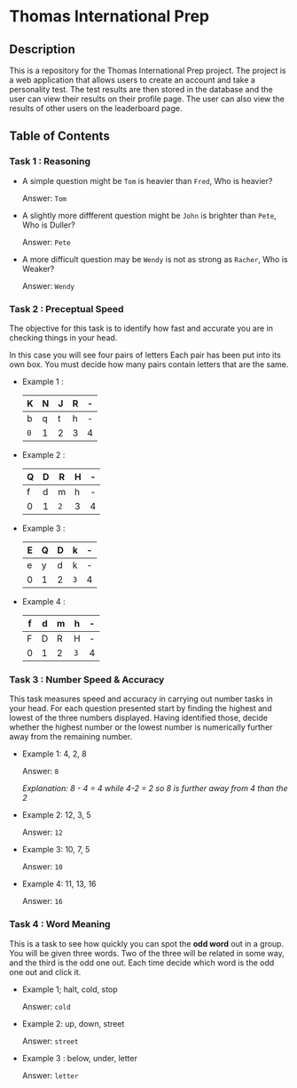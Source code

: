 # Thomas International Prep

## Description

This is a repository for the Thomas International Prep project. The project is a web application that allows users to create an account and take a personality test. The test results are then stored in the database and the user can view their results on their profile page. The user can also view the results of other users on the leaderboard page.

## Table of Contents

### Task 1 : Reasoning

- A simple question might be `Tom` is heavier than `Fred`, Who is heavier?

  Answer: `Tom`

- A slightly more diffferent question might be `John` is brighter than `Pete`, Who is Duller?

  Answer: `Pete`

- A more difficult question may be `Wendy` is not as strong as `Racher`, Who is Weaker?

  Answer: `Wendy`

### Task 2 : Preceptual Speed 

The objective for this task is to identify how fast and accurate you are in checking things in your head.

In this case you will see four pairs of letters Each pair has been put into its own box. You must decide how many pairs contain letters that are the same.

- Example 1 :

  | K     | N   | J   | R   |  -   |
  | ----- | --- | --- | --- | --- |
  | b     | q   | t   | h    |  -   |
  | `0` | 1   | 2   | 3   | 4   |

- Example 2 :

  | Q     | D   | R   | H   |   -  |
  | ----- | --- | --- | --- | --- |
  | f     | d   | m   | h    |   -  |
  | 0 | 1   | `2`   | 3   | 4   |

- Example 3 :

  | E   | Q   | D   | k     |  -   |
  | --- | --- | --- | ----- | --- |
  | e   | y   | d   | k     |   -  |
  | 0   | 1   | 2   | `3` | 4   |

- Example 4 :

  | f   | d   | m   | h   |  -   |
  | --- | --- | --- | --- | --- |
  | F   | D   | R   | H   |   -  |
  | 0   | 1   | 2   | `3`   | 4   |

### Task 3 : Number Speed & Accuracy

This task measures speed and accuracy in carrying out number tasks in your head. For each question presented start by finding the highest and lowest of the three numbers displayed.
Having identified those, decide whether the highest number or the lowest number is numerically further away from the remaining number.

- Example 1: 4, 2, 8

  Answer: `8`

  *Explanation: 8 - 4 = 4 while 4-2 = 2 so 8 is further away from 4 than the 2*

- Example 2: 12, 3, 5

  Answer: `12`

- Example 3: 10, 7, 5

  Answer: `10`

- Example 4: 11, 13, 16

  Answer: `16`

### Task 4 : Word Meaning

This is a task to see how quickly you can spot the **odd word** out in a group. You will be given three words. Two of the three will be related in some way, and the third is the odd one out. Each time decide which word is the odd one out and click it.

- Example 1; halt, cold, stop

  Answer: `cold`

- Example 2: up, down, street

  Answer: `street`

- Example 3 : below, under, letter

  Answer: `letter`